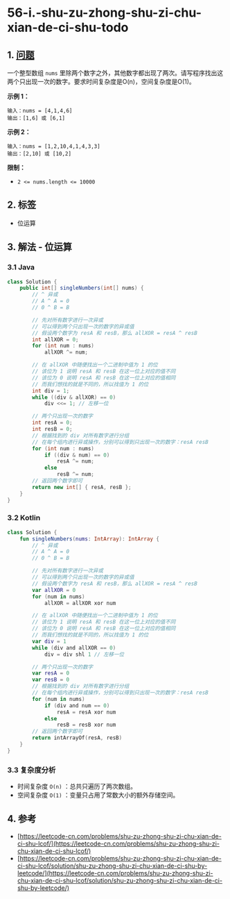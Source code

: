 # 56-i.-shu-zu-zhong-shu-zi-chu-xian-de-ci-shu-todo

## 1. [问题](https://leetcode-cn.com/problems/shu-zu-zhong-shu-zi-chu-xian-de-ci-shu-lcof/)

一个整型数组 `nums` 里除两个数字之外，其他数字都出现了两次。请写程序找出这两个只出现一次的数字。要求时间复杂度是O\(n\)，空间复杂度是O\(1\)。

**示例 1：**

```text
输入：nums = [4,1,4,6]
输出：[1,6] 或 [6,1]
```

**示例 2：**

```text
输入：nums = [1,2,10,4,1,4,3,3]
输出：[2,10] 或 [10,2]
```

**限制：**

* `2 <= nums.length <= 10000`

## 2. 标签

* 位运算

## 3. 解法 - 位运算

### 3.1 Java

```java
class Solution {
    public int[] singleNumbers(int[] nums) {
        // ^ 异或
        // A ^ A = 0
        // 0 ^ B = B

        // 先对所有数字进行一次异或
        // 可以得到两个只出现一次的数字的异或值
        // 假设两个数字为 resA 和 resB，那么 allXOR = resA ^ resB
        int allXOR = 0;
        for (int num : nums)
            allXOR ^= num;

        // 在 allXOR 中随便找出一个二进制中值为 1 的位
        // 该位为 1 说明 resA 和 resB 在这一位上对应的值不同
        // 该位为 0 说明 resA 和 resB 在这一位上对应的值相同
        // 而我们想找的就是不同的，所以找值为 1 的位
        int div = 1;
        while ((div & allXOR) == 0)
            div <<= 1; // 左移一位

        // 两个只出现一次的数字
        int resA = 0;
        int resB = 0;
        // 根据找到的 div 对所有数字进行分组
        // 在每个组内进行异或操作，分别可以得到只出现一次的数字：resA resB
        for (int num : nums)
            if ((div & num) == 0)
                resA ^= num;
            else
                resB ^= num;
        // 返回两个数字即可
        return new int[] { resA, resB };
    }
}
```

### 3.2 Kotlin

```kotlin
class Solution {
    fun singleNumbers(nums: IntArray): IntArray {
        // ^ 异或
        // A ^ A = 0
        // 0 ^ B = B

        // 先对所有数字进行一次异或
        // 可以得到两个只出现一次的数字的异或值
        // 假设两个数字为 resA 和 resB，那么 allXOR = resA ^ resB
        var allXOR = 0
        for (num in nums)
            allXOR = allXOR xor num

        // 在 allXOR 中随便找出一个二进制中值为 1 的位
        // 该位为 1 说明 resA 和 resB 在这一位上对应的值不同
        // 该位为 0 说明 resA 和 resB 在这一位上对应的值相同
        // 而我们想找的就是不同的，所以找值为 1 的位
        var div = 1
        while (div and allXOR == 0)
            div = div shl 1 // 左移一位

        // 两个只出现一次的数字
        var resA = 0
        var resB = 0
        // 根据找到的 div 对所有数字进行分组
        // 在每个组内进行异或操作，分别可以得到只出现一次的数字：resA resB
        for (num in nums)
            if (div and num == 0)
                resA = resA xor num
            else
                resB = resB xor num
        // 返回两个数字即可
        return intArrayOf(resA, resB)
    }
}
```

### 3.3 复杂度分析

* 时间复杂度 `O(n)` ：总共只遍历了两次数组。
* 空间复杂度 `O(1)` ：变量只占用了常数大小的额外存储空间。

## 4. 参考

* [https://leetcode-cn.com/problems/shu-zu-zhong-shu-zi-chu-xian-de-ci-shu-lcof/](https://leetcode-cn.com/problems/shu-zu-zhong-shu-zi-chu-xian-de-ci-shu-lcof/)
* [https://leetcode-cn.com/problems/shu-zu-zhong-shu-zi-chu-xian-de-ci-shu-lcof/solution/shu-zu-zhong-shu-zi-chu-xian-de-ci-shu-by-leetcode/](https://leetcode-cn.com/problems/shu-zu-zhong-shu-zi-chu-xian-de-ci-shu-lcof/solution/shu-zu-zhong-shu-zi-chu-xian-de-ci-shu-by-leetcode/)

